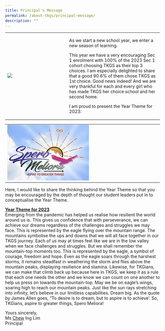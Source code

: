 ```yaml
---
title: Principal's Message
permalink: /about-tkgs/principal-message/
description: ""
---
```

<table border="0" style="border-collapse: collapse; width: 100%;">
<tbody>
<tr>
<td style="width: 40%;"><img src="/images/MsChewV3.png"></td>
<td style="width: 60%;">
<p>As we start a new school year, we enter a new season of learning.</p>
<p>This year we have a very encouraging Sec 1 enrolment with 100% of the 2023 Sec 1 cohort choosing TKGS as their top 3 choices. I am especially delighted to share that a good 90.6% of them chose TKGS as 1st choice. Good news indeed! And we are very thankful for each and every girl who has made TKGS her choice school and her second home.</p>
	<p> I am proud to present the Year Theme for 2023: </p>
</td>
</tr>
</tbody>
</table>
<table border="0" style="border-collapse: collapse; width: 100%;">
<tbody>
<tr>
	<td style="width: 50%;"><img src="/images/YT2023.jpg"><center></center></td>
<td style="width: 40%">
</td>
</tr>
</tbody>
</table>
<p>Here, I would like to share the thinking behind the Year Theme so that you may be encouraged by the depth of thought our student leaders put in to conceptualise the&nbsp;Year Theme.</p>

<p><strong><u>Year Theme for 2023<br></u></strong>Emerging from the pandemic has helped us realise how resilient the world around us is. This gives us confidence that with perseverance, we can achieve our dreams regardless of the challenges and struggles we may face. This is represented by the eagle flying over the mountain range. The mountains symbolise the ups and downs that we will all face together in our TKGS journey. Each of us may at times feel like we are in the low valley when we face challenges and struggles. But we shall remember the mountain-top moments too. This is represented by the eagle, a symbol of courage, freedom and hope. Even as the eagle soars through the harshest storms, it remains steadfast in weathering the storm and flies above the mountain peaks, displaying resilience and stamina. Likewise, for TKGians, we can make that climb back up because here in TKGS, we keep it as a rule that each one needs the other and we know we can count on one another to help us press on towards the mountain-top. May we be on eagle’s wings, soaring high to reach our mountain peaks. Just like the sun rays stretching into infinity, let’s believe in our limitless capabilities. Dream big.  As the quote by James Allen goes, “To desire is to dream, but to aspire is to achieve’. So, TKGians, aspire to greater things, Spero Meliora!</p>

<p>Yours sincerely,<br>Ms&nbsp;<u>Chew</u>&nbsp;Ing Lim<br>Principal</p>